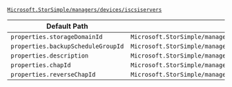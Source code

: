 [`Microsoft.StorSimple/managers/devices/iscsiservers`](https://docs.microsoft.com/en-us/azure/templates/microsoft.storsimple/managers/devices/iscsiservers)

| Default Path | Alias |
|---|---|
| `properties.storageDomainId` | `Microsoft.StorSimple/managers/devices/iscsiservers/storageDomainId` |
| `properties.backupScheduleGroupId` | `Microsoft.StorSimple/managers/devices/iscsiservers/backupScheduleGroupId` |
| `properties.description` | `Microsoft.StorSimple/managers/devices/iscsiservers/description` |
| `properties.chapId` | `Microsoft.StorSimple/managers/devices/iscsiservers/chapId` |
| `properties.reverseChapId` | `Microsoft.StorSimple/managers/devices/iscsiservers/reverseChapId` |

